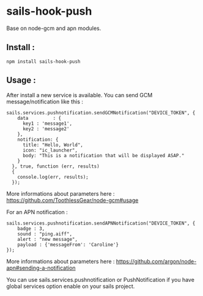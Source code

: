 # sails-hook-push 

Base on node-gcm and apn modules.

## Install : 

    npm install sails-hook-push
    
## Usage : 
After install a new service is available. You can send GCM message/notification like this : 

    sails.services.pushnotification.sendGCMNotification("DEVICE_TOKEN", {
        data         : {
          key1 : 'message1',
          key2 : 'message2'
        },
        notification: {
          title: "Hello, World",
          icon: "ic_launcher",
          body: "This is a notification that will be displayed ASAP."
        }
      }, true, function (err, results)
      {
        console.log(err, results);
      });
More informations about parameters here : https://github.com/ToothlessGear/node-gcm#usage
      
For an APN notification : 

    sails.services.pushnotification.sendAPNNotification("DEVICE_TOKEN", {
        badge : 3,
        sound : "ping.aiff",
        alert : "new message",
        payload : {'messageFrom': 'Caroline'}
    });
More informations about parameters here : https://github.com/argon/node-apn#sending-a-notification
   
You can use sails.services.pushnotification or PushNotification if you have global services option enable on your sails project.